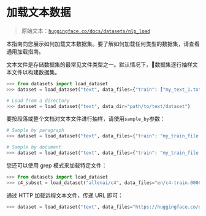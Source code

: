 # 加载文本数据

> 原始文本：[`huggingface.co/docs/datasets/nlp_load`](https://huggingface.co/docs/datasets/nlp_load)

本指南向您展示如何加载文本数据集。要了解如何加载任何类型的数据集，请查看通用加载指南。

文本文件是存储数据集的最常见文件类型之一。默认情况下，🤗数据集逐行抽样文本文件以构建数据集。

```py
>>> from datasets import load_dataset
>>> dataset = load_dataset("text", data_files={"train": ["my_text_1.txt", "my_text_2.txt"], "test": "my_test_file.txt"})

# Load from a directory
>>> dataset = load_dataset("text", data_dir="path/to/text/dataset")
```

要按段落或整个文档对文本文件进行抽样，请使用`sample_by`参数：

```py
# Sample by paragraph
>>> dataset = load_dataset("text", data_files={"train": "my_train_file.txt", "test": "my_test_file.txt"}, sample_by="paragraph")

# Sample by document
>>> dataset = load_dataset("text", data_files={"train": "my_train_file.txt", "test": "my_test_file.txt"}, sample_by="document")
```

您还可以使用 grep 模式来加载特定文件：

```py
>>> from datasets import load_dataset
>>> c4_subset = load_dataset("allenai/c4", data_files="en/c4-train.0000*-of-01024.json.gz")
```

通过 HTTP 加载远程文本文件，传递 URL 即可：

```py
>>> dataset = load_dataset("text", data_files="https://huggingface.co/datasets/lhoestq/test/resolve/main/some_text.txt")
```
